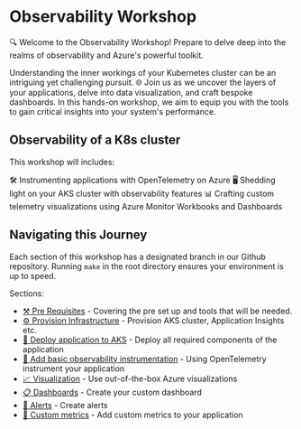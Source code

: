 # Observability Workshop

🔍 Welcome to the Observability Workshop! Prepare to delve deep into the realms of observability and Azure's powerful toolkit.

Understanding the inner workings of your Kubernetes cluster can be an intriguing yet challenging pursuit. 🌐 Join us as we uncover the layers of your applications, delve into data visualization, and craft bespoke dashboards. In this hands-on workshop, we aim to equip you with the tools to gain critical insights into your system's performance.

## Observability of a K8s cluster

This workshop will includes:

🛠️ Instrumenting applications with OpenTelemetry on Azure
🖥️ Shedding light on your AKS cluster with observability features
📊 Crafting custom telemetry visualizations using Azure Monitor Workbooks and Dashboards

## Navigating this Journey

Each section of this workshop has a designated branch in our Github repository. Running `make` in the root directory ensures your environment is up to speed.

Sections:

- [⚒️ Pre Requisites](./00-pre-requisite/README.md) - Covering the pre set up and tools that will be
  needed.
- [⚙️ Provision Infrastructure](./01-provision-infrastructure/README.md) - Provision AKS cluster, Application Insights etc.
- [🧩 Deploy application to AKS](./02-deploy-application/README.md) - Deploy all required components of the application
- [🔎 Add basic observability instrumentation](./03-add-basic-observability-instrumentation/README.md) - Using OpenTelemetry instrument your application
- [📈 Visualization](./04-visualization/README.md) - Use out-of-the-box Azure visualizations
- [📋 Dashboards](./05-dashboards/README.md) - Create your custom dashboard
- [🚨 Alerts](./05-alert/README.md) - Create alerts
- [🌟 Custom metrics](./07-custom-metrics/README.md) - Add custom metrics to your application

<!-- Additional Read:

- [📖 Azure Observability 101](./10-azure-observabity-101/README.md) - Covering the basics of the azure observability suite -->
